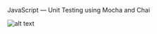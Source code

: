JavaScript — Unit Testing using Mocha and Chai

![alt text](https://github.com/georgejinu/mocha-chai-test/images/mochawesome-report.png)
